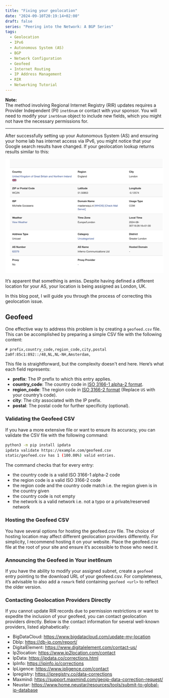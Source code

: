 ```yaml
---
title: "Fixing your geolocation"
date: "2024-09-10T20:19:14+02:00"
draft: false
series: "Peering into the Network: A BGP Series"
tags:
  - Geolocation
  - IPv6
  - Autonomous System (AS)
  - BGP
  - Network Configuration
  - Geofeed
  - Internet Routing
  - IP Address Management
  - RIR
  - Networking Tutorial
---
```


**Note:**  
The method involving Regional Internet Registry (RIR) updates requires a Provider Independent (PI) `inet6num` or contact with your sponsor. You will need to modify your `inet6num` object to include new fields, which you might not have the necessary permissions for.

---

After successfully setting up your Autonomous System (AS) and ensuring your home lab has internet access via IPv6, you might notice that your Google search results have changed. If your geolocation lookup returns results similar to this:

![Incorrect Geolocation](wrong.png)

It’s apparent that something is amiss. Despite having defined a different location for your AS, your location is being assigned as London, UK.

In this blog post, I will guide you through the process of correcting this geolocation issue.

## Geofeed

One effective way to address this problem is by creating a `geofeed.csv` file. This can be accomplished by preparing a simple CSV file with the following content:

```
# prefix,country_code,region_code,city,postal
2a0f:85c1:892::/48,NL,NL-NH,Amsterdam,

```


This file is straightforward, but the complexity doesn't end here. Here’s what each field represents:

- **prefix**: The IP prefix to which this entry applies.
- **country_code**: The country code in [ISO 3166-1 alpha-2 format](https://en.wikipedia.org/wiki/List_of_ISO_3166_country_codes#UNI4).
- **region_code**: The region code in [ISO 3166-2 format](https://en.wikipedia.org/wiki/ISO_3166-2:US) (Replace `US` with your country’s code).
- **city**: The city associated with the IP prefix.
- **postal**: The postal code for further specificity (optional).

### Validating the Geofeed CSV

If you have a more extensive file or want to ensure its accuracy, you can validate the CSV file with the following command:

```sh
python3 -m pip install ipdata
ipdata validate https://example.com/geofeed.csv
static/geofeed.csv has 1 (100.00%) valid entries.
```

The command checks that for every entry:

* the country code is a valid ISO 3166-1 alpha-2 code
* the region code is a valid ISO 3166-2 code
* the region code and the country code match i.e. the region given is in the country given
* the country code is not empty
* the network is a valid network i.e. not a typo or a private/reserved network

### Hosting the Geofeed CSV
You have several options for hosting the geofeed.csv file. The choice of hosting location may affect different geolocation providers differently. For simplicity, I recommend hosting it on your website. Place the geofeed.csv file at the root of your site and ensure it’s accessible to those who need it.

### Announcing the Geofeed in Your inet6num
If you have the ability to modify your assigned subnet, create a `geofeed` entry pointing to the download URL of your geofeed.csv. For completeness, it’s advisable to also add a `remark` field containing `geofeed <url>` to reflect the older version.

### Contacting Geolocation Providers Directly
If you cannot update RIR records due to permission restrictions or want to expedite the inclusion of your geofeed, you can contact geolocation providers directly. Below is the contact information for several well-known providers, listed alphabetically:


* BigDataCloud: https://www.bigdatacloud.com/update-my-location
* DbIp: https://db-ip.com/report/
* DigitalElement: https://www.digitalelement.com/contact-us/
* Ip2location: https://www.ip2location.com/contact
* IpData: https://ipdata.co/corrections.html
* IpInfo: https://ipinfo.io/corrections
* IpLigence: https://www.ipligence.com/contact
* Ipregistry: https://ipregistry.co/data-corrections
* Maxmind: https://support.maxmind.com/geoip-data-correction-request/
* Neustar: https://www.home.neustar/resources/tools/submit-to-global-ip-database
